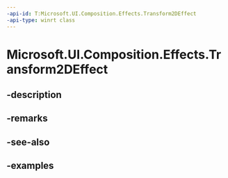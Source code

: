 ```yaml
---
-api-id: T:Microsoft.UI.Composition.Effects.Transform2DEffect
-api-type: winrt class
---
```


<!-- Class syntax.
public class Transform2DEffect : IGraphicsEffect, IGraphicsEffectSource
-->

# Microsoft.UI.Composition.Effects.Transform2DEffect

## -description

## -remarks

## -see-also

## -examples

